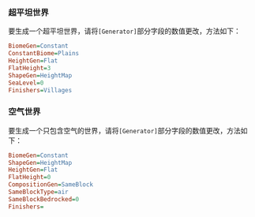 ### 超平坦世界

要生成一个超平坦世界，请将`[Generator]`部分字段的数值更改，方法如下：

``` ini
BiomeGen=Constant
ConstantBiome=Plains
HeightGen=Flat
FlatHeight=3
ShapeGen=HeightMap
SeaLevel=0
Finishers=Villages
```

### 空气世界

要生成一个只包含空气的世界，请将`[Generator]`部分字段的数值更改，方法如下：

``` ini
BiomeGen=Constant
ShapeGen=HeightMap
HeightGen=Flat
FlatHeight=0
CompositionGen=SameBlock
SameBlockType=air
SameBlockBedrocked=0
Finishers=
```
